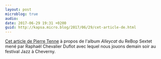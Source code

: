 ```yaml
---
layout: post
microblog: true
audio: 
date: 2017-06-29 19:31 +0200
guid: http://kapsa.micro.blog/2017/06/29/cet-article-de.html
---
```

[Cet article de Pierre Tenne](http://www.djamlarevue.com/blog/2017/1/27/raphal-chevalier-duflot-alleycat) à propos de l'album _Alleycat_ du ReBop Sextet mené par Raphaël Chevalier Duflot avec lequel nous jouons demain soir au festival Jazz à Cheverny.

